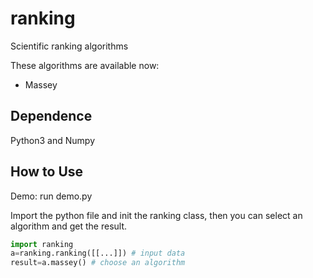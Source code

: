 # ranking
Scientific ranking algorithms 

These algorithms are available now:
* Massey

## Dependence

Python3 and Numpy

## How to Use

Demo: run demo.py

Import the python file and init the ranking class, then you can select an algorithm and get the result.
```python
import ranking
a=ranking.ranking([[...]]) # input data
result=a.massey() # choose an algorithm
```
